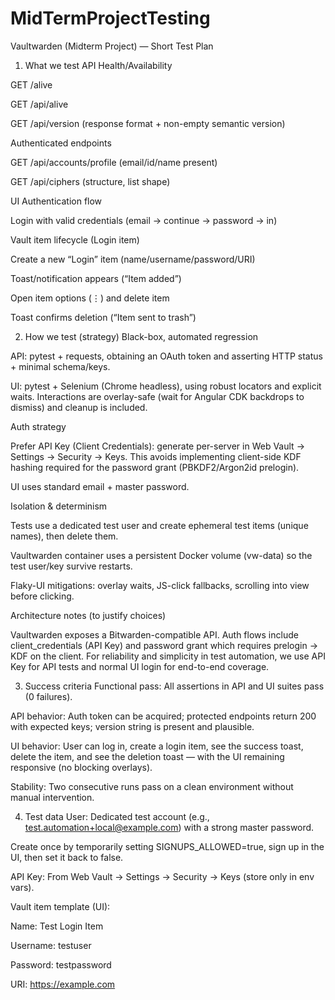# MidTermProjectTesting
Vaultwarden (Midterm Project) — Short Test Plan
1) What we test
API
Health/Availability

GET /alive

GET /api/alive

GET /api/version (response format + non-empty semantic version)

Authenticated endpoints

GET /api/accounts/profile (email/id/name present)

GET /api/ciphers (structure, list shape)

UI
Authentication flow

Login with valid credentials (email → continue → password → in)

Vault item lifecycle (Login item)

Create a new “Login” item (name/username/password/URI)

Toast/notification appears (“Item added”)

Open item options (⋮) and delete item

Toast confirms deletion (“Item sent to trash”)

2) How we test (strategy)
Black-box, automated regression

API: pytest + requests, obtaining an OAuth token and asserting HTTP status + minimal schema/keys.

UI: pytest + Selenium (Chrome headless), using robust locators and explicit waits. Interactions are overlay-safe (wait for Angular CDK backdrops to dismiss) and cleanup is included.

Auth strategy

Prefer API Key (Client Credentials): generate per-server in Web Vault → Settings → Security → Keys.
This avoids implementing client-side KDF hashing required for the password grant (PBKDF2/Argon2id prelogin).

UI uses standard email + master password.

Isolation & determinism

Tests use a dedicated test user and create ephemeral test items (unique names), then delete them.

Vaultwarden container uses a persistent Docker volume (vw-data) so the test user/key survive restarts.

Flaky-UI mitigations: overlay waits, JS-click fallbacks, scrolling into view before clicking.

Architecture notes (to justify choices)

Vaultwarden exposes a Bitwarden-compatible API. Auth flows include client_credentials (API Key) and password grant which requires prelogin → KDF on the client. For reliability and simplicity in test automation, we use API Key for API tests and normal UI login for end-to-end coverage.

3) Success criteria
Functional pass: All assertions in API and UI suites pass (0 failures).

API behavior: Auth token can be acquired; protected endpoints return 200 with expected keys; version string is present and plausible.

UI behavior: User can log in, create a login item, see the success toast, delete the item, and see the deletion toast — with the UI remaining responsive (no blocking overlays).

Stability: Two consecutive runs pass on a clean environment without manual intervention.

4) Test data
User: Dedicated test account (e.g., test.automation+local@example.com) with a strong master password.

Create once by temporarily setting SIGNUPS_ALLOWED=true, sign up in the UI, then set it back to false.

API Key: From Web Vault → Settings → Security → Keys (store only in env vars).

Vault item template (UI):

Name: Test Login Item <timestamp>

Username: testuser

Password: testpassword

URI: https://example.com
